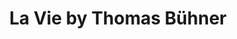 ---
title: "La Vie by Thomas Bühner"
description: "La Vie by Thomas Bühner"
layout: shop
keywords:
  - 美食競賽
  - 台灣美食
  - 美食精選
datePublished: "2025-06-30"
dateModified: "2025-07-03"
city: "台北市"
district: "中山區"
address: "台北市中山區樂群三路200號1樓"
phone: "0937857869"
geo: "25.08239805137632, 121.55709045289913"
google_map: "https://maps.app.goo.gl/geFrEGcUpknygmzYA"
footinder: "https://footinder.com.tw/%E5%8F%B0%E5%8C%97%E5%B8%82%E4%B8%AD%E5%B1%B1%E5%8D%80/176129/"
official: "https://www.laviebythomasbuehner.com/"
award:
  - name: "500盤"
    year: "2024"
    entries:
      - dishes:
          - "熟成鴨 覆盆子 長胡椒"
          - "馬賽魚湯 干貝 海膽"
          - "乳酪鹹泡芙"

---